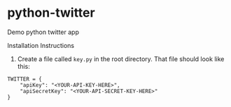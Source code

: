 # python-twitter
Demo python twitter app

Installation Instructions
1. Create a file called `key.py` in the root directory. That file should look like this:

```
TWITTER = {
    "apiKey": "<YOUR-API-KEY-HERE>",
    "apiSecretKey": "<YOUR-API-SECRET-KEY-HERE>"
}
```
